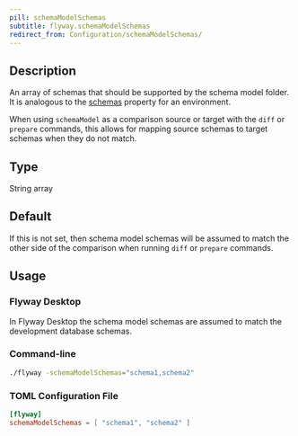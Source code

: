 ```yaml
---
pill: schemaModelSchemas
subtitle: flyway.schemaModelSchemas
redirect_from: Configuration/schemaModelSchemas/
---
```


## Description

An array of schemas that should be supported by the schema model folder.
It is analogous to the [schemas](<Configuration/Environments Namespace/Environment Schemas Setting>) property for an environment.

When using `schemaModel` as a comparison source or target with the `diff` or
`prepare` commands, this allows for mapping source schemas to target schemas when they do not match.

## Type

String array

## Default

If this is not set, then schema model schemas will be assumed to match the other side of the comparison when running
`diff` or `prepare` commands.

## Usage

### Flyway Desktop

In Flyway Desktop the schema model schemas are assumed to match the development database schemas.

### Command-line

```bash
./flyway -schemaModelSchemas="schema1,schema2"
```

### TOML Configuration File

```toml
[flyway]
schemaModelSchemas = [ "schema1", "schema2" ]
```
